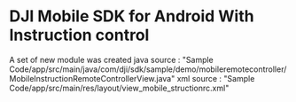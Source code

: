 # DJI Mobile SDK for Android With Instruction control

A set of new module was created
java source	: 	"Sample Code/app/src/main/java/com/dji/sdk/sample/demo/mobileremotecontroller/MobileInstructionRemoteControllerView.java"
xml source	:	"Sample Code/app/src/main/res/layout/view_mobile_structionrc.xml"